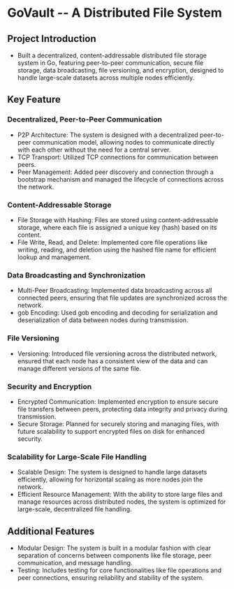 # GoVault -- A Distributed File System

## Project Introduction
- Built a decentralized, content-addressable distributed file storage system in Go, featuring peer-to-peer communication, secure file storage, data broadcasting, file versioning, and encryption, designed to handle large-scale datasets across multiple nodes efficiently.

## Key Feature
### Decentralized, Peer-to-Peer Communication
- P2P Architecture: The system is designed with a decentralized peer-to-peer communication model, allowing nodes to communicate directly with each other without the need for a central server.
- TCP Transport: Utilized TCP connections for communication between peers.
- Peer Management: Added peer discovery and connection through a bootstrap mechanism and managed the lifecycle of connections across the network.

### Content-Addressable Storage
- File Storage with Hashing: Files are stored using content-addressable storage, where each file is assigned a unique key (hash) based on its content.
- File Write, Read, and Delete: Implemented core file operations like writing, reading, and deletion using the hashed file name for efficient lookup and management.

### Data Broadcasting and Synchronization
- Multi-Peer Broadcasting: Implemented data broadcasting across all connected peers, ensuring that file updates are synchronized across the network.
- gob Encoding: Used gob encoding and decoding for serialization and deserialization of data between nodes during transmission.

### File Versioning 
- Versioning: Introduced file versioning across the distributed network, ensured that each node has a consistent view of the data and can manage different versions of the same file.

### Security and Encryption
- Encrypted Communication: Implemented encryption to ensure secure file transfers between peers, protecting data integrity and privacy during transmission.
- Secure Storage: Planned for securely storing and managing files, with future scalability to support encrypted files on disk for enhanced security.

### Scalability for Large-Scale File Handling
- Scalable Design: The system is designed to handle large datasets efficiently, allowing for horizontal scaling as more nodes join the network.
- Efficient Resource Management: With the ability to store large files and manage resources across distributed nodes, the system is optimized for large-scale, decentralized file handling.

## Additional Features
- Modular Design: The system is built in a modular fashion with clear separation of concerns between components like file storage, peer communication, and message handling.
- Testing: Includes testing for core functionalities like file operations and peer connections, ensuring reliability and stability of the system.

